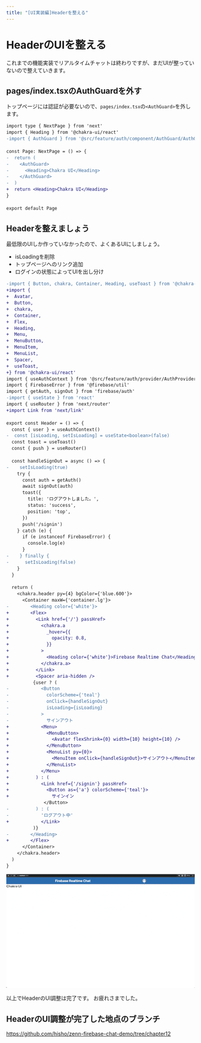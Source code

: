```yaml
---
title: "[UI実装編]Headerを整える"
---
```


# HeaderのUIを整える
これまでの機能実装でリアルタイムチャットは終わりですが、まだUIが整っていないので整えていきます。

## pages/index.tsxのAuthGuardを外す
トップページには認証が必要ないので、`pages/index.tsx`の`<AuthGuard>`を外します。


```diff tsx:src/pages/index.tsx
import type { NextPage } from 'next'
import { Heading } from '@chakra-ui/react'
-import { AuthGuard } from '@src/feature/auth/component/AuthGuard/AuthGuard'

const Page: NextPage = () => {
-  return (
-    <AuthGuard>
-      <Heading>Chakra UI</Heading>
-    </AuthGuard>
-  )
+  return <Heading>Chakra UI</Heading>
}

export default Page
```

## Headerを整えましょう
最低限のUIしか作っていなかったので、よくあるUIにしましょう。

- isLoadingを削除
- トップページへのリンク追加
- ログインの状態によってUIを出し分け

```diff tsx:src/componet/Header/Header.tsx
-import { Button, chakra, Container, Heading, useToast } from '@chakra-ui/react'
+import {
+  Avatar,
+  Button,
+  chakra,
+  Container,
+  Flex,
+  Heading,
+  Menu,
+  MenuButton,
+  MenuItem,
+  MenuList,
+  Spacer,
+  useToast,
+} from '@chakra-ui/react'
import { useAuthContext } from '@src/feature/auth/provider/AuthProvider'
import { FirebaseError } from '@firebase/util'
import { getAuth, signOut } from 'firebase/auth'
-import { useState } from 'react'
import { useRouter } from 'next/router'
+import Link from 'next/link'

export const Header = () => {
  const { user } = useAuthContext()
-  const [isLoading, setIsLoading] = useState<boolean>(false)
  const toast = useToast()
  const { push } = useRouter()

  const handleSignOut = async () => {
-    setIsLoading(true)
    try {
      const auth = getAuth()
      await signOut(auth)
      toast({
        title: 'ログアウトしました。',
        status: 'success',
        position: 'top',
      })
      push('/signin')
    } catch (e) {
      if (e instanceof FirebaseError) {
        console.log(e)
      }
-    } finally {
-      setIsLoading(false)
    }
  }

  return (
    <chakra.header py={4} bgColor={'blue.600'}>
      <Container maxW={'container.lg'}>
-        <Heading color={'white'}>
+        <Flex>
+          <Link href={'/'} passHref>
+            <chakra.a
+              _hover={{
+                opacity: 0.8,
+              }}
+            >
+              <Heading color={'white'}>Firebase Realtime Chat</Heading>
+            </chakra.a>
+          </Link>
+          <Spacer aria-hidden />
          {user ? (
-            <Button
-              colorScheme={'teal'}
-              onClick={handleSignOut}
-              isLoading={isLoading}
-            >
-              サインアウト
+            <Menu>
+              <MenuButton>
+                <Avatar flexShrink={0} width={10} height={10} />
+              </MenuButton>
+              <MenuList py={0}>
+                <MenuItem onClick={handleSignOut}>サインアウト</MenuItem>
+              </MenuList>
+            </Menu>
+          ) : (
+            <Link href={'/signin'} passHref>
+              <Button as={'a'} colorScheme={'teal'}>
+                サインイン
              </Button>
-          ) : (
-            'ログアウト中'
+            </Link>
          )}
-        </Heading>
+        </Flex>
      </Container>
    </chakra.header>
  )
}
```

![](/images/firebase-chat-book/chapter12-01.gif)

以上でHeaderのUI調整は完了です。
お疲れさまでした。


## HeaderのUI調整が完了した地点のブランチ
https://github.com/hisho/zenn-firebase-chat-demo/tree/chapter12